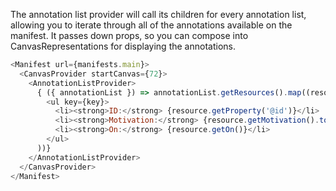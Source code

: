 The annotation list provider will call its children for every annotation list, allowing you to iterate through all
of the annotations available on the manifest. It passes down props, so you can compose into CanvasRepresentations
for displaying the annotations.
```js
<Manifest url={manifests.main}>
  <CanvasProvider startCanvas={72}>
    <AnnotationListProvider>
      { ({ annotationList }) => annotationList.getResources().map((resource, key) => ( 
        <ul key={key}>
          <li><strong>ID:</strong> {resource.getProperty('@id')}</li>
          <li><strong>Motivation:</strong> {resource.getMotivation().toString()}</li>
          <li><strong>On:</strong> {resource.getOn()}</li>
        </ul>
      ))}
    </AnnotationListProvider>
  </CanvasProvider>
</Manifest>
```
